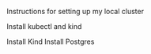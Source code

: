 Instructions for setting up my local cluster

Install kubectl and kind

Install Kind
Install Postgres
